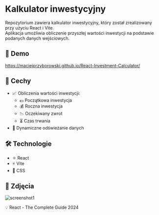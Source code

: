 # Kalkulator inwestycyjny
Repozytorium zawiera kalkulator inwestycyjny, który został zrealizowany przy użyciu React i Vite.\
Aplikacja umożliwia obliczenie przyszłej wartości inwestycji na podstawie podanych danych wejściowych.

## 🔗 Demo
https://maciejprzyborowski.github.io/React-Investment-Calculator/

## 🚀 Cechy
 - 📈 Obliczenia wartości inwestycji:
   - 💵 Początkowa inwestycja
   - 💰 Roczna inwestycja
   - 📉 Oczekiwany zwrot
   - ⏳ Czas trwania
 - 🔄 Dynamiczne odświeżanie danych

## 🛠️ Technologie
 -  ⚛️ React
 -  ⚡ Vite
 -  🎨 CSS

## 📸 Zdjęcia
![screenshot1](https://github.com/user-attachments/assets/da02f11f-6639-4f71-8345-1fc467ad86e1)

💡 React - The Complete Guide 2024
